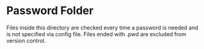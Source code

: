 # Password Folder
Files inside this directory are checked every time a password is needed and is not specified via config file.
Files ended with .pwd are excluded from version control.